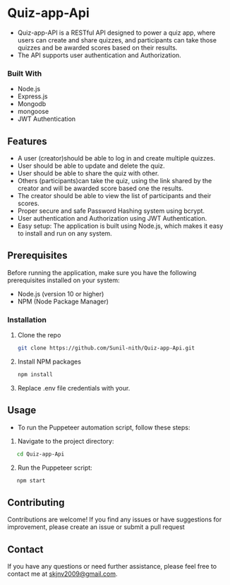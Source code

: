 # Quiz-app-Api

* Quiz-app-API is a RESTful API designed to power a quiz app, where users can create and share quizzes, and participants can take those quizzes and be awarded scores based on their results.
* The API supports user authentication and Authorization.

### Built With

* Node.js
* Express.js
* Mongodb
* mongoose
* JWT Authentication

## Features
* A user (creator)should be able to log in and create multiple quizzes.
* User should be able to update and delete the quiz.
* User should be able to share the quiz with other.
* Others (participants)can take the quiz, using the link shared by the creator and will be awarded score based one the results.
* The creator should be able to view the list of participants and their scores.
* Proper secure and safe Password Hashing system using bcrypt.
* User authentication and Authorization using JWT Authentication.
* Easy setup: The application is built using Node.js, which makes it easy to install and run on any system.

## Prerequisites
Before running the application, make sure you have the following prerequisites installed on your system:

* Node.js (version 10 or higher)
* NPM (Node Package Manager)



### Installation

1. Clone the repo
   ```sh
   git clone https://github.com/Sunil-nith/Quiz-app-Api.git
   ```
2. Install NPM packages
   ```sh
   npm install
   ```
3. Replace .env file credentials with your.
   

## Usage

* To run the Puppeteer automation script, follow these steps:
1. Navigate to the project directory:
```sh
   cd Quiz-app-Api
   ```

2. Run the Puppeteer script:
```sh
   npm start
   ```


## Contributing
Contributions are welcome! If you find any issues or have suggestions for improvement, please create an issue or submit a pull request

## Contact

If you have any questions or need further assistance, please feel free to contact me at skjnv2009@gmail.com.


